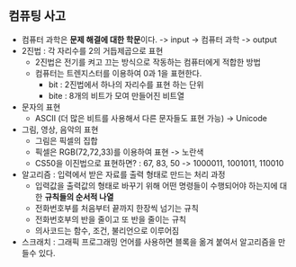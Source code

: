 컴퓨팅 사고
-----------
* 컴퓨터 과학은 **문제 해결에 대한 학문**이다. -> input -> 컴퓨터 과학 -> output
* 2진법 : 각 자리수를 2의 거듭제곱으로 표현
  * 2진법은 전기를 켜고 끄는 방식으로 작동하는 컴퓨터에게 적합한 방법
  * 컴퓨터는 트렌지스터를 이용하여 0과 1을 표현한다.
    * bit : 2진법에서 하나의 자리수를 표현 하는 단위
    * bite : 8개의 비트가 모여 만들어진 비트열
* 문자의 표현
  * ASCII (더 많은 비트를 사용해서 다른 문자들도 표현 가능) -> Unicode
* 그림, 영상, 음악의 표현
  * 그림은 픽셀의 집합 
  * 픽셀은 RGB(72,72,33)를 이용하여 표현 -> 노란색
  * CS50을 이진법으로 표현하면? : 67, 83, 50 -> 1000011, 1001011, 110010
* 알고리즘 : 입력에서 받은 자료를 출력 형태로 만드는 처리 과정
  * 입력값을 출력값의 형태로 바꾸기 위해 어떤 명령들이 수행되어야 하는지에 대한 **규칙들의 순서적 나열**
  * 전화번호부를 처음부터 끝까지 한장씩 넘기는 규칙
  * 전화번호부의 반을 줄이고 또 반을 줄이는 규칙
  * 의사코드는 함수, 조건, 불리언으로 이루어짐
* 스크래치 : 그래픽 프로그래밍 언어를 사용하면 블록을 옮겨 붙여서 알고리즘을 만들수 있다.